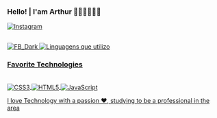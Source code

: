 ### Hello! | I'am Arthur    🖐🏼👨🏻‍💻🚀

[![Instagram](https://img.shields.io/badge/Instagram-E4405F?style=for-the-badge&logo=instagram&logoColor=white
)](https://instagram.com/)

##
<div>
 <a href="https://github.com/DarkDev-ux"
  
  ![FB_Dark](https://github-readme-stats.vercel.app/api?username=thurzzin3B&show_icons=true&theme=dracula)
![Linguagens que utilizo](https://github-readme-stats.vercel.app/api/top-langs/?username=thurzzin3B&layout=compact&theme=dracula)
  </div>



### Favorite Technologies
<div style="display: inline_block"><br/>
 <img align="center" alt="CSS3"  src="https://img.shields.io/badge/CSS3-1572B6?style=for-the-badge&logo=css3&logoColor=white"/>
 <img align="center" alt="HTML5"  src="https://img.shields.io/badge/HTML5-E34F26?style=for-the-badge&logo=html5&logoColor=white"/>
<img align="center" alt="JavaScript"  src="https://img.shields.io/badge/JavaScript-323330?style=for-the-badge&logo=javascript&logoColor=F7DF1E"/>

 </div>


I love Technology with a passion ❤️, studying to be a professional in the area
